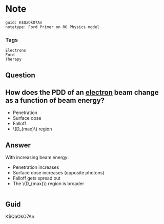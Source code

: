 # Note
```
guid: K$QaOkO7An
notetype: Ford Primer on RO Physics model
```

### Tags
```
Electrons
Ford
Therapy
```

## Question
<h2>How does the PDD of an <u>electron</u> beam change as a function of beam energy?</h2><div><ul>
<li>Penetration</li>
<li>Surface dose</li>
<li>Falloff</li>
<li>\(D_{max}\) region</li></ul></div>

## Answer
<section>
<div>With increasing beam energy:
</div>
<ul>
<li>Penetration increases</li>
<li>Surface dose increases (opposite photons)</li>
<li>Falloff gets spread out</li>
<li>The \(D_{max}\) region is broader</li>
</ul>
<p><img alt="" src="31ED8A15-FF6B-4DD9-A0B3-13A45396D445.png"></p>


</section>

## Guid
K$QaOkO7An
